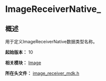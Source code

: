 # ImageReceiverNative_

## 概述

用于定义ImageReceiverNative数据类型名称。

**起始版本：** 10

**相关模块：** [Image](capi-image.md)

**所在头文件：** [image_receiver_mdk.h](capi-image-receiver-mdk-h.md)

